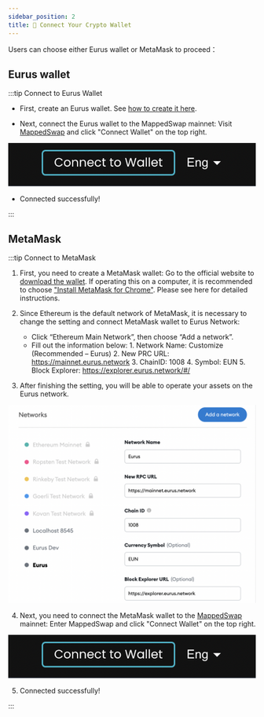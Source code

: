 ```yaml
---
sidebar_position: 2
title: 🔗 Connect Your Crypto Wallet
---
```


Users can choose either Eurus wallet or MetaMask to proceed：

## Eurus wallet

:::tip Connect to Eurus Wallet

* First, create an Eurus wallet. See [how to create it here](https://www.eurus.network/support/eurus-wallet/).

* Next, connect the Eurus wallet to the MappedSwap mainnet: Visit [MappedSwap](https://decatsdevapp.eurus.dev/dashboard) and click "Connect Wallet" on the top right.

![alt text](../../static/img/ConnectTheWallet2.png)

* Connected successfully!

:::

## MetaMask 

:::tip Connect to MetaMask

1. First, you need to create a MetaMask wallet: Go to the official website to [download the wallet](https://metamask.io/download.html). 
If operating this on a computer, it is recommended to choose ["Install MetaMask for Chrome"](https://chrome.google.com/webstore/detail/metamask/nkbihfbeogaeaoehlefnkodbefgpgknn). Please see here for detailed instructions.

2. Since Ethereum is the default network of MetaMask, it is necessary to change the setting and connect MetaMask wallet to Eurus Network:
    * Click “Ethereum Main Network”, then choose “Add a network”.
    * Fill out the information below:
            1. Network Name: Customize (Recommended – Eurus) 
            2. New PRC URL: https://mainnet.eurus.network 
            3. ChainID: 1008 
            4. Symbol: EUN
            5. Block Explorer: https://explorer.eurus.network/#/


 3.  After finishing the setting, you will be able to operate your assets on the Eurus network.

 ![alt text](../../static/img/metamask4.png)

 4. Next, you need to connect the MetaMask wallet to the [MappedSwap](https://decatsdevapp.eurus.dev/dashboard) 
 mainnet: Enter MappedSwap and click "Connect Wallet" on the top right.
 
 ![alt text](../../static/img/ConnectTheWallet2.png)

 5. Connected successfully!
  
:::



